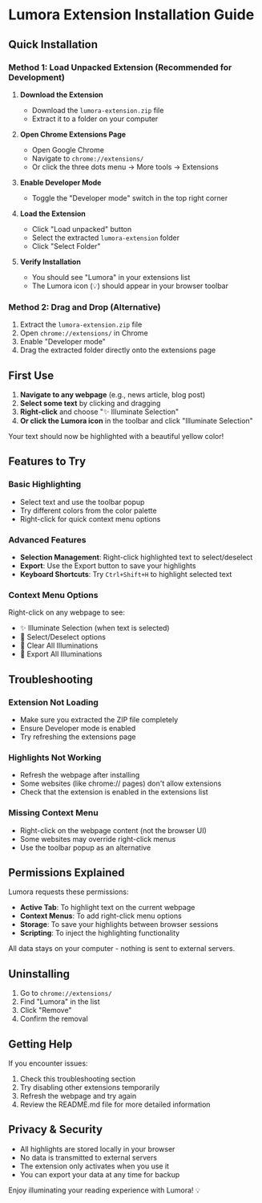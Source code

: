# Lumora Extension Installation Guide

## Quick Installation

### Method 1: Load Unpacked Extension (Recommended for Development)

1. **Download the Extension**
   - Download the `lumora-extension.zip` file
   - Extract it to a folder on your computer

2. **Open Chrome Extensions Page**
   - Open Google Chrome
   - Navigate to `chrome://extensions/`
   - Or click the three dots menu → More tools → Extensions

3. **Enable Developer Mode**
   - Toggle the "Developer mode" switch in the top right corner

4. **Load the Extension**
   - Click "Load unpacked" button
   - Select the extracted `lumora-extension` folder
   - Click "Select Folder"

5. **Verify Installation**
   - You should see "Lumora" in your extensions list
   - The Lumora icon (💡) should appear in your browser toolbar

### Method 2: Drag and Drop (Alternative)

1. Extract the `lumora-extension.zip` file
2. Open `chrome://extensions/` in Chrome
3. Enable "Developer mode"
4. Drag the extracted folder directly onto the extensions page

## First Use

1. **Navigate to any webpage** (e.g., news article, blog post)
2. **Select some text** by clicking and dragging
3. **Right-click** and choose "✨ Illuminate Selection"
4. **Or click the Lumora icon** in the toolbar and click "Illuminate Selection"

Your text should now be highlighted with a beautiful yellow color!

## Features to Try

### Basic Highlighting
- Select text and use the toolbar popup
- Try different colors from the color palette
- Right-click for quick context menu options

### Advanced Features
- **Selection Management**: Right-click highlighted text to select/deselect
- **Export**: Use the Export button to save your highlights
- **Keyboard Shortcuts**: Try `Ctrl+Shift+H` to highlight selected text

### Context Menu Options
Right-click on any webpage to see:
- ✨ Illuminate Selection (when text is selected)
- 🎯 Select/Deselect options
- 🧹 Clear All Illuminations
- 💾 Export All Illuminations

## Troubleshooting

### Extension Not Loading
- Make sure you extracted the ZIP file completely
- Ensure Developer mode is enabled
- Try refreshing the extensions page

### Highlights Not Working
- Refresh the webpage after installing
- Some websites (like chrome:// pages) don't allow extensions
- Check that the extension is enabled in the extensions list

### Missing Context Menu
- Right-click on the webpage content (not the browser UI)
- Some websites may override right-click menus
- Use the toolbar popup as an alternative

## Permissions Explained

Lumora requests these permissions:
- **Active Tab**: To highlight text on the current webpage
- **Context Menus**: To add right-click menu options
- **Storage**: To save your highlights between browser sessions
- **Scripting**: To inject the highlighting functionality

All data stays on your computer - nothing is sent to external servers.

## Uninstalling

1. Go to `chrome://extensions/`
2. Find "Lumora" in the list
3. Click "Remove"
4. Confirm the removal

## Getting Help

If you encounter issues:
1. Check this troubleshooting section
2. Try disabling other extensions temporarily
3. Refresh the webpage and try again
4. Review the README.md file for more detailed information

## Privacy & Security

- All highlights are stored locally in your browser
- No data is transmitted to external servers
- The extension only activates when you use it
- You can export your data at any time for backup

Enjoy illuminating your reading experience with Lumora! 💡

